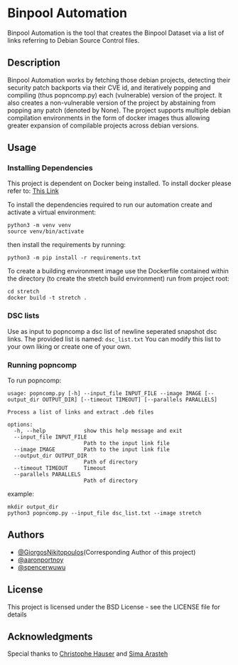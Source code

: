 # Binpool Automation 

Binpool Automation is the tool that creates the Binpool Dataset via a list of links referring to Debian Source Control files.

## Description

Binpool Automation works by fetching those debian projects, detecting their security patch backports via their CVE id,
and iteratively popping and compiling (thus popncomp.py) each (vulnerable) version of the project. 
It also creates a non-vulnerable version of the project by abstaining from popping any patch (denoted by None).
The project supports multiple debian compilation environments in the form of docker images thus allowing greater expansion
of compilable projects across debian versions. 

## Usage

### Installing Dependencies
This project is dependent on Docker being installed. To install docker please refer to:
[This Link](https://docs.docker.com/engine/install/)

To install the dependencies required to run our automation create and activate a virtual environment:
```
python3 -m venv venv
source venv/bin/activate
```

then install the requirements by running:
```
python3 -m pip install -r requirements.txt
```

To create a building environment image use the Dockerfile contained within the directory 
(to create the stretch build environment) run from project root:
```
cd stretch
docker build -t stretch .
```

### DSC lists
Use as input to popncomp a dsc list of newline seperated snapshot dsc links.
The provided list is named: `dsc_list.txt`
You can modify this list to your own liking or create one of your own.

### Running popncomp

To run popncomp:
```
usage: popncomp.py [-h] --input_file INPUT_FILE --image IMAGE [--output_dir OUTPUT_DIR] [--timeout TIMEOUT] [--parallels PARALLELS]

Process a list of links and extract .deb files

options:
  -h, --help            show this help message and exit
  --input_file INPUT_FILE
                        Path to the input link file
  --image IMAGE         Path to the input link file
  --output_dir OUTPUT_DIR
                        Path of directory
  --timeout TIMEOUT     Timeout
  --parallels PARALLELS
                        Path of directory
```

example:
```
mkdir output_dir
python3 popncomp.py --input_file dsc_list.txt --image stretch
```

## Authors

* [@GiorgosNikitopoulos](https://github.com/GiorgosNikitopoulos)(Corresponding Author of this project)
* [@aaronportnoy](https://github.com/aaronportnoy)
* [@spencerwuwu](https://github.com/spencerwuwu)

## License

This project is licensed under the BSD License - see the LICENSE file for details

## Acknowledgments
Special thanks to [Christophe Hauser](https://faculty-directory.dartmouth.edu/christophe-hauser) and [Sima Arasteh](https://github.com/SimaArasteh)
